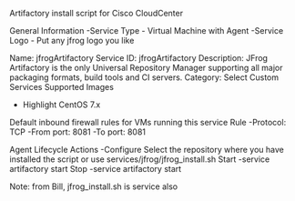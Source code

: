 Artifactory install script for Cisco CloudCenter

General Information
-Service Type - Virtual Machine with Agent
-Service Logo - Put any jfrog logo you like

Name: jfrogArtifactory
Service ID: jfrogArtifactory
Description: JFrog Artifactory is the only Universal Repository Manager supporting all major packaging formats, build tools and CI servers.
Category: Select Custom Services
Supported Images
- Highlight CentOS 7.x
 
Default inbound firewall rules for VMs running this service
Rule
-Protocol: TCP
-From port: 8081
-To port: 8081
 
Agent Lifecycle Actions
-Configure
Select the repository where you have installed the script or use services/jfrog/jfrog_install.sh
Start
-service artifactory start
Stop
-service artifactory start

Note: from Bill, jfrog_install.sh is service also
